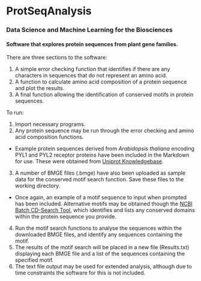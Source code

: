 # ProtSeqAnalysis
### Data Science and Machine Learning for the Biosciences

#### Software that explores protein sequences from plant gene families.

There are three sections to the software:
1. A simple error checking function that identifies if there are any characters in sequences that do not represent an amino acid.
2. A function to calculate amino acid composition of a protein sequence and plot the results.
3. A final function allowing the identification of conserved motifs in protein sequences.

To run:
1. Import necessary programs.
2. Any protein sequence may be run through the error checking and amino acid composition functions. 
  - Example protein sequences derived from *Arabidopsis thaliana* encoding PYL1 and PYL2 receptor proteins have been included in the Markdown for use. These were obtained from [Uniprot Knowledgebase](https://www.uniprot.org/help/uniprotkb).
3. A number of BMGE files (.bmge) have also been uploaded as sample data for the conserved motif search function. Save these files to the working directory.
  - Once again, an example of a motif sequence to input when prompted has been included. Alternative motifs may be obtained though the [NCBI Batch CD-Search Tool](https://www.ncbi.nlm.nih.gov/Structure/bwrpsb/bwrpsb.cgi), which identifies and lists any conserved domains within the protein sequence you provide.
4. Run the motif search functions to analyse the sequences within the downloaded BMGE files, and identify any sequences containing the motif.
5. The results of the motif search will be placed in a new file (Results.txt) displaying each BMGE file and a list of the sequences containing the specified motif.
6. The text file output may be used for extended analysis, although due to time constraints the software for this is not included.
